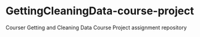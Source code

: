 # GettingCleaningData-course-project
Courser Getting and Cleaning Data Course Project assignment repository
